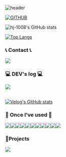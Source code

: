 ![header](https://capsule-render.vercel.app/api?type=Waving&text=HOJIN&fontColor=1e81fb)

[![GITHUB](https://hits.seeyoufarm.com/api/count/incr/badge.svg?url=https%3A%2F%2Fgithub.com%2Fjiholee0&count_bg=%23F29494&title_bg=%232F2E2E&icon=github.svg&icon_color=%23FFFFFF&title=GITHUB&edge_flat=false)](https://github.com/hj-1008)

![hj-1008's GitHub stats](https://github-readme-stats.vercel.app/api?username=hj-1008&show_icons=true&theme=shadow_blue)

[![Top Langs](https://github-readme-stats.vercel.app/api/top-langs/?username=hj-1008&layout=donut-vertical)](https://github.com/hj-1008/github-readme-stats)

### 📞 Contact 📞
<a href="mailto:khj981008@gmail.com">
    <img src="https://img.shields.io/badge/Gmail-EA4335?style=for-the-badge&logo=Gmail&logoColor=white"> 
</a>

### 💻 DEV's log 💻
<div style="display:flex; flex-direction:row;">
    <a href="https://velog.io/@khj981008">
        <img src="https://img.shields.io/badge/velog-20C997?style=for-the-badge&logo=velog&logoColor=white"> 
    </a>
    
</div><br>

[![Velog's GitHub stats](https://velog-readme-stats.vercel.app/api?name=khj981008)](https://github.com/khj981008/velog-readme-stats)

### 🔨 Once I've used 🔨
<div style="display:flex; flex-direction:row;">
    <img src="https://img.shields.io/badge/oracle-F80000?style=for-the-badge&logo=oracle&logoColor=white"> 
    <img src="https://img.shields.io/badge/Java-007396?style=for-the-badge&logo=Java&logoColor=white"> 
    <img src="https://img.shields.io/badge/Spring Boot-6DB33F?style=for-the-badge&logo=spring boot&logoColor=white"> 
    <img src="https://img.shields.io/badge/apache tomcat-F8DC75?style=for-the-badge&logo=apachetomcat&logoColor=black">
    <br>
    <img src="https://img.shields.io/badge/html5-E34F26?style=for-the-badge&logo=html5&logoColor=white"> 
    <img src="https://img.shields.io/badge/css-1572B6?style=for-the-badge&logo=css3&logoColor=white"> 
    <img src="https://img.shields.io/badge/javascript-F7DF1E?style=for-the-badge&logo=javascript&logoColor=black"> 
    <img src="https://img.shields.io/badge/bootstrap-7952B3?style=for-the-badge&logo=bootstrap&logoColor=white">
    <img src="https://img.shields.io/badge/python-3776AB?style=for-the-badge&logo=python&logoColor=white"> 
    <img src="https://img.shields.io/badge/jquery-0769AD?style=for-the-badge&logo=jQuery&logoColor=white"> 
    <img src="https://img.shields.io/badge/react-61DAFB?style=for-the-badge&logo=react&logoColor=white"> 
</div>

### 📗Projects
<a href="https://docs.google.com/presentation/d/e/2PACX-1vSuLZon8GiY55w51WtvdsmSCe1qKUFTcc-3czfjg9AaVy8_qiwBWv-eu6xRPe_Z1LlYw2ohK5j54IHi/pub?start=false&loop=false&delayms=3000">
    <img src="https://img.shields.io/badge/velog-20C997?style=for-the-badge&logo=velog&logoColor=white"> 
</a>
